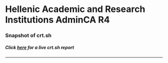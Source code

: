 # Hellenic Academic and Research Institutions AdminCA R4
### Snapshot of crt.sh
##### Click [here](https://crt.sh/?q=5D861E3A6544A60517FDFC13890B65B8783D0ABD4DAA1AD3FE4C9DF12C63D141) for a live crt.sh report

---
